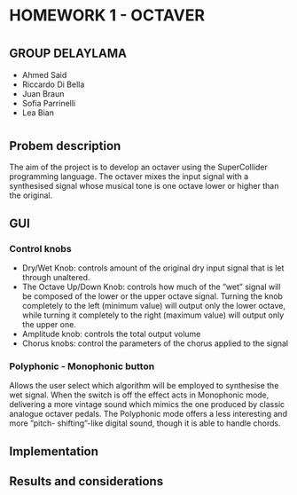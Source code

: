 # HOMEWORK 1 - OCTAVER
# 
## GROUP DELAYLAMA
* Ahmed Said
* Riccardo Di Bella
* Juan Braun 
* Sofia Parrinelli
* Lea Bian
# 
# 

## Probem description
The aim of the project is to develop an octaver using the SuperCollider programming language. The octaver  mixes the input signal with a synthesised signal whose musical tone is one octave lower or higher than the original.
## GUI
### Control knobs
*  Dry/Wet Knob: controls amount of the original dry input signal that is let through unaltered.
*   The Octave Up/Down Knob: controls how much of the ”wet” signal will be composed of the lower or the upper octave signal. Turning the knob completely to the left (minimum value) will output only the lower octave, while turning it completely to the right (maximum value) will output only the upper one. 
*   Amplitude knob: controls the total output volume
*   Chorus knobs: control the parameters of the chorus applied to the signal
### Polyphonic - Monophonic button
Allows the user select which algorithm will be employed to synthesise the wet signal. When the switch is off the effect acts in Monophonic mode, delivering a more vintage sound which mimics the one produced by classic analogue octaver pedals. The Polyphonic mode offers a less interesting and more ”pitch- shifting”-like digital sound, though it is able to handle chords.
## Implementation
## Results and considerations
